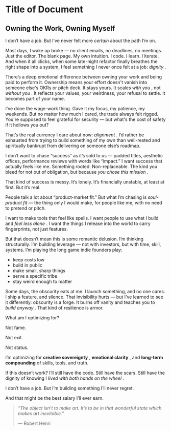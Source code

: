 # Title of Document

## Owning the Work, Owning Myself

I don’t have a job. But I’ve never felt more _certain_ about the path I’m on.

Most days, I wake up broke — no client emails, no deadlines, no meetings. Just the editor. The blank page. My own intuition. I code. I learn. I iterate. And when it all clicks, when some late-night refactor finally breathes the right shape into a system, I feel something I never once felt at a job: _dignity_ .

There’s a deep emotional difference between owning your work and being paid to perform it. Ownership means your effort doesn't vanish into someone else's OKRs or pitch deck. It stays yours. It scales _with you_ , not _without you_ . It reflects your values, your weirdness, your refusal to settle. It becomes part of your name.

I’ve done the wage-work thing. Gave it my focus, my patience, my weekends. But no matter how much I cared, the trade always felt rigged. You're supposed to feel grateful for security — but what's the cost of safety if it hollows you out?

That’s the real currency I care about now: _alignment_ . I’d rather be exhausted from trying to build something of my own than well-rested and spiritually bankrupt from delivering on someone else’s roadmap.

I don’t want to chase “success” as it’s sold to us — padded titles, aesthetic offices, performance reviews with words like “impact.” I want success that actually feels like me. Something rooted. Non-replaceable. The kind you bleed for not out of obligation, but because _you chose this mission_ .

That kind of success is messy. It’s lonely. It’s financially unstable, at least at first. But it’s real.

People talk a lot about “product-market fit.” But what I’m chasing is _soul-product fit_ — the thing only I would make, for people like me, with no need to pretend or pitch.

I want to make tools that feel like spells. I want people to use what I build and _feel less alone_ . I want the things I release into the world to carry fingerprints, not just features.

But that doesn’t mean this is some romantic delusion. I’m thinking structurally. I’m building leverage — not with investors, but with time, skill, systems. I’m playing the long game indie founders play:

- keep costs low
- build in public
- make small, sharp things
- serve a specific tribe
- stay weird enough to matter

Some days, the obscurity eats at me. I launch something, and no one cares. I ship a feature, and silence. That invisibility hurts — but I’ve learned to see it differently: obscurity is a forge. It burns off vanity and teaches you to _build anyway_ . That kind of resilience is armor.

What am I optimizing for?

Not fame.

Not exit.

Not status.

I’m optimizing for **creative sovereignty** , **emotional clarity** , and **long-term compounding** of skills, tools, and truth.

If this doesn’t work? I’ll still have the code. Still have the scars. Still have the dignity of knowing I _lived with both hands on the wheel_ .

I don’t have a job. But I’m building something I’ll never regret.

And that might be the best salary I’ll ever earn.

> _“The object isn’t to make art. It’s to be in that wonderful state which makes art inevitable.”_
>
> — Robert Henri
